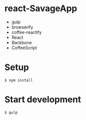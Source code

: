 react-SavageApp
===============

- gulp
- browserify
 - coffee-reactify
- React
- Backbone
- CoffeeScript

# Setup

```
$ npm install
```

# Start development

```
$ gulp
```
